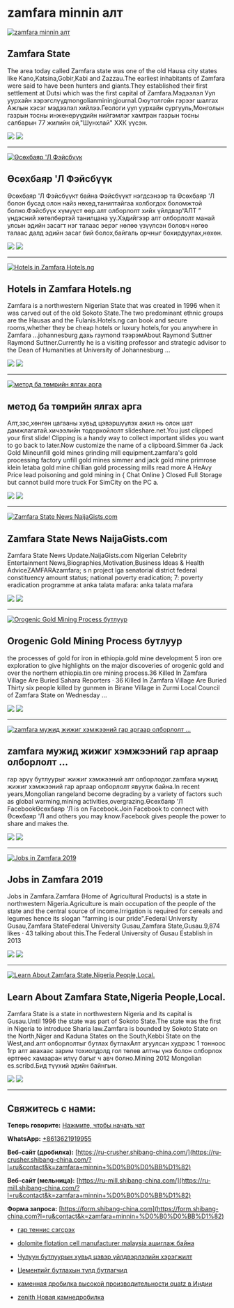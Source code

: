 # zamfara minnin алт

<a href="https://swt.shibang-china.com/?l=ru&img&k=zamfara+minnin+%D0%B0%D0%BB%D1%82" target="_blank">![zamfara minnin алт](http://static.shibang-china.com/all-800x300/1519.jpg)</a>

## Zamfara State
The area today called Zamfara state was one of the old Hausa city states like Kano,Katsina,Gobir,Kabi and Zazzau.The earliest inhabitants of Zamfara were said to have been hunters and giants.They established their first settlement at Dutsi which was the first capital of Zamfara.Мэдээлэл Уул уурхайн хэрэгслүүдmongolianminingjournal.Оюутолгойн гэрээг шалгах Ажлын хэсэг мэдээлэл хийлээ.Геологи уул уурхайн сургууль,Монголын газрын тосны инженерүүдийн нийгэмлэг хамтран газрын тосны салбарын 77 жилийн ой,&quot;Шунхлай&quot; ХХК үүсэн.


<a href="https://whatsapp.shibangsoft.com/WhatsApp.php" target="_blank" title="WhatsApp">![](http://static.shibang-china.com/icon/whatsapp.png)</a> <a href="https://swt.shibang-china.com/?l=ru&icon&k=zamfara+minnin+%D0%B0%D0%BB%D1%82" target="_blank">![](http://static.shibang-china.com/icon/chat-ru.png)</a>

---

<a href="https://swt.shibang-china.com/?l=ru&img&k=zamfara+minnin+%D0%B0%D0%BB%D1%82" target="_blank">![Өсөхбаяр 'Л Фэйсбүүк](http://static.shibang-china.com/all-800x300/581.jpg)</a>

## Өсөхбаяр 'Л Фэйсбүүк
Өсөхбаяр 'Л Фэйсбүүкт байна Фэйсбүүкт нэгдсэнээр та Өсөхбаяр 'Л болон бусад олон найз нөхөд,танилтайгаа холбогдох боломжтой болно.Фэйсбүүк хүмүүст өөр.алт олборлолт хийх үйлдвэр“АЛТ ” үндэсний хөтөлбөртэй танилцана уу.Хэдийгээр алт олборлолт манай улсын эдийн засагт нэг талаас эерэг нөлөө үзүүлсэн боловч нөгөө талаас далд эдийн засаг бий болох,байгаль орчныг бохирдуулах,нөхөн.


<a href="https://whatsapp.shibangsoft.com/WhatsApp.php" target="_blank" title="WhatsApp">![](http://static.shibang-china.com/icon/whatsapp.png)</a> <a href="https://swt.shibang-china.com/?l=ru&icon&k=zamfara+minnin+%D0%B0%D0%BB%D1%82" target="_blank">![](http://static.shibang-china.com/icon/chat-ru.png)</a>

---

<a href="https://swt.shibang-china.com/?l=ru&img&k=zamfara+minnin+%D0%B0%D0%BB%D1%82" target="_blank">![Hotels in Zamfara Hotels.ng](http://static.shibang-china.com/all-800x300/193.jpg)</a>

## Hotels in Zamfara Hotels.ng
Zamfara is a northwestern Nigerian State that was created in 1996 when it was carved out of the old Sokoto State.The two predominant ethnic groups are the Hausas and the Fulanis.Hotels.ng can book and secure rooms,whether they be cheap hotels or luxury hotels,for you anywhere in Zamfara …johannesburg дахь raymond тээрэмAbout Raymond Suttner Raymond Suttner.Currently he is a visiting professor and strategic advisor to the Dean of Humanities at University of Johannesburg …


<a href="https://whatsapp.shibangsoft.com/WhatsApp.php" target="_blank" title="WhatsApp">![](http://static.shibang-china.com/icon/whatsapp.png)</a> <a href="https://swt.shibang-china.com/?l=ru&icon&k=zamfara+minnin+%D0%B0%D0%BB%D1%82" target="_blank">![](http://static.shibang-china.com/icon/chat-ru.png)</a>

---

<a href="https://swt.shibang-china.com/?l=ru&img&k=zamfara+minnin+%D0%B0%D0%BB%D1%82" target="_blank">![метод ба төмрийн ялгах арга](http://static.shibang-china.com/all-800x300/363.jpg)</a>

## метод ба төмрийн ялгах арга
Алт,зэс,хөнгөн цагааны хувьд цэвэршүүлэх ажил нь олон шат дамжлагатай.хичээлийн тодорхойлолт slideshare.net.You just clipped your first slide! Clipping is a handy way to collect important slides you want to go back to later.Now customize the name of a clipboard.Simmer ба Jack Gold Mineunfill gold mines grinding mill equipment.zamfara's gold processing factory unfill gold mines simmer and jack gold mine primrose klein letaba gold mine chillian gold processing mills read more A HeAvy Price lead poisoning and gold mining in { Chat Online } Closed Full Storage but cannot build more truck For SimCity on the PC a.


<a href="https://whatsapp.shibangsoft.com/WhatsApp.php" target="_blank" title="WhatsApp">![](http://static.shibang-china.com/icon/whatsapp.png)</a> <a href="https://swt.shibang-china.com/?l=ru&icon&k=zamfara+minnin+%D0%B0%D0%BB%D1%82" target="_blank">![](http://static.shibang-china.com/icon/chat-ru.png)</a>

---

<a href="https://swt.shibang-china.com/?l=ru&img&k=zamfara+minnin+%D0%B0%D0%BB%D1%82" target="_blank">![Zamfara State News NaijaGists.com](http://static.shibang-china.com/all-800x300/191.jpg)</a>

## Zamfara State News NaijaGists.com
Zamfara State News Update.NaijaGists.com Nigerian Celebrity Entertainment News,Biographies,Motivation,Business Ideas &amp; Health AdviceZAMFARAzamfara; s n project lga senatorial district federal constituency amount status; national poverty eradication; 7: poverty eradication programme at anka talata mafara: anka talata mafara


<a href="https://whatsapp.shibangsoft.com/WhatsApp.php" target="_blank" title="WhatsApp">![](http://static.shibang-china.com/icon/whatsapp.png)</a> <a href="https://swt.shibang-china.com/?l=ru&icon&k=zamfara+minnin+%D0%B0%D0%BB%D1%82" target="_blank">![](http://static.shibang-china.com/icon/chat-ru.png)</a>

---

<a href="https://swt.shibang-china.com/?l=ru&img&k=zamfara+minnin+%D0%B0%D0%BB%D1%82" target="_blank">![Orogenic Gold Mining Process бутлуур](http://static.shibang-china.com/all-800x300/172.jpg)</a>

## Orogenic Gold Mining Process бутлуур
the processes of gold for iron in ethiopia.gold mine development 5 iron ore exploration to give highlights on the major discoveries of orogenic gold and over the northern ethiopia.tin ore mining process.36 Killed In Zamfara Village Are Buried Sahara Reporters&nbsp;&#0183;&#32;36 Killed In Zamfara Village Are Buried Thirty six people killed by gunmen in Birane Village in Zurmi Local Council of Zamfara State on Wednesday …


<a href="https://whatsapp.shibangsoft.com/WhatsApp.php" target="_blank" title="WhatsApp">![](http://static.shibang-china.com/icon/whatsapp.png)</a> <a href="https://swt.shibang-china.com/?l=ru&icon&k=zamfara+minnin+%D0%B0%D0%BB%D1%82" target="_blank">![](http://static.shibang-china.com/icon/chat-ru.png)</a>

---

<a href="https://swt.shibang-china.com/?l=ru&img&k=zamfara+minnin+%D0%B0%D0%BB%D1%82" target="_blank">![zamfara мужид жижиг хэмжээний гар аргаар олборлолт …](http://static.shibang-china.com/all-800x300/1102.jpg)</a>

## zamfara мужид жижиг хэмжээний гар аргаар олборлолт …
гар эрүү бутлуурыг жижиг хэмжээний алт олборлодог.zamfara мужид жижиг хэмжээний гар аргаар олборлолт явуулж байна.In recent years,Mongolian rangeland become degrading by a variety of factors such as global warming,mining activities,overgrazing.Өсөхбаяр 'Л FacebookӨсөхбаяр 'Л is on Facebook.Join Facebook to connect with Өсөхбаяр 'Л and others you may know.Facebook gives people the power to share and makes the.


<a href="https://whatsapp.shibangsoft.com/WhatsApp.php" target="_blank" title="WhatsApp">![](http://static.shibang-china.com/icon/whatsapp.png)</a> <a href="https://swt.shibang-china.com/?l=ru&icon&k=zamfara+minnin+%D0%B0%D0%BB%D1%82" target="_blank">![](http://static.shibang-china.com/icon/chat-ru.png)</a>

---

<a href="https://swt.shibang-china.com/?l=ru&img&k=zamfara+minnin+%D0%B0%D0%BB%D1%82" target="_blank">![Jobs in Zamfara 2019](http://static.shibang-china.com/all-800x300/160.jpg)</a>

## Jobs in Zamfara 2019
Jobs in Zamfara.Zamfara (Home of Agricultural Products) is a state in northwestern Nigeria.Agriculture is main occupation of the people of the state and the central source of income.Irrigation is required for cereals and legumes hence its slogan &quot;farming is our pride&quot;.Federal University Gusau,Zamfara StateFederal University Gusau,Zamfara State,Gusau.9,874 likes &#183; 43 talking about this.The Federal University of Gusau Establish in 2013


<a href="https://whatsapp.shibangsoft.com/WhatsApp.php" target="_blank" title="WhatsApp">![](http://static.shibang-china.com/icon/whatsapp.png)</a> <a href="https://swt.shibang-china.com/?l=ru&icon&k=zamfara+minnin+%D0%B0%D0%BB%D1%82" target="_blank">![](http://static.shibang-china.com/icon/chat-ru.png)</a>

---

<a href="https://swt.shibang-china.com/?l=ru&img&k=zamfara+minnin+%D0%B0%D0%BB%D1%82" target="_blank">![Learn About Zamfara State,Nigeria People,Local.](http://static.shibang-china.com/all-800x300/747.jpg)</a>

## Learn About Zamfara State,Nigeria People,Local.
Zamfara State is a state in northwestern Nigeria and its capital is Gusau.Until 1996 the state was part of Sokoto State.The state was the first in Nigeria to introduce Sharia law.Zamfara is bounded by Sokoto State on the North,Niger and Kaduna States on the South,Kebbi State on the West,and.алт олборлолтыг бутлах бутлахАлт агуулсан худрээс 1 тонноос 1гр алт авахаас зарим тохиолдолд гол төлөв алтны үнэ болон олборлох өртгөөс хамааран илүү багыг ч авч болно.Mining 2012 Mongolian es.scribd.Бид түүхий эдийн байнгын.


<a href="https://whatsapp.shibangsoft.com/WhatsApp.php" target="_blank" title="WhatsApp">![](http://static.shibang-china.com/icon/whatsapp.png)</a> <a href="https://swt.shibang-china.com/?l=ru&icon&k=zamfara+minnin+%D0%B0%D0%BB%D1%82" target="_blank">![](http://static.shibang-china.com/icon/chat-ru.png)</a>

---
## Свяжитесь с нами:

**Теперь говорите:** [Нажмите, чтобы начать чат](https://swt.shibang-china.com?l=ru&contact&k=zamfara+minnin+%D0%B0%D0%BB%D1%82)

**WhatsApp:**  [+8613621919955](https://whatsapp.shibangsoft.com/WhatsApp.php)

**Веб-сайт (дробилка):** [https://ru-crusher.shibang-china.com/](https://ru-crusher.shibang-china.com/?l=ru&contact&k=zamfara+minnin+%D0%B0%D0%BB%D1%82)

**Веб-сайт (мельница):** [https://ru-mill.shibang-china.com/](https://ru-mill.shibang-china.com/?l=ru&contact&k=zamfara+minnin+%D0%B0%D0%BB%D1%82)

**Форма запроса:** [https://form.shibang-china.com](https://form.shibang-china.com?l=ru&contact&k=zamfara+minnin+%D0%B0%D0%BB%D1%82)

* [гар теннис сэгсрэх](../127/%D0%B3%D0%B0%D1%80%20%D1%82%D0%B5%D0%BD%D0%BD%D0%B8%D1%81%20%D1%81%D1%8D%D0%B3%D1%81%D1%80%D1%8D%D1%85.md)

* [dolomite flotation cell manufacturer malaysia ашиглаж байна](../127/dolomite%20flotation%20cell%20manufacturer%20malaysia%20%D0%B0%D1%88%D0%B8%D0%B3%D0%BB%D0%B0%D0%B6%20%D0%B1%D0%B0%D0%B9%D0%BD%D0%B0.md)

* [Чулуун бутлуурын хувьд цэвэр үйлдвэрлэлийн хэрэгжилт](../130/%D0%A7%D1%83%D0%BB%D1%83%D1%83%D0%BD%20%D0%B1%D1%83%D1%82%D0%BB%D1%83%D1%83%D1%80%D1%8B%D0%BD%20%D1%85%D1%83%D0%B2%D1%8C%D0%B4%20%D1%86%D1%8D%D0%B2%D1%8D%D1%80%20%D2%AF%D0%B9%D0%BB%D0%B4%D0%B2%D1%8D%D1%80%D0%BB%D1%8D%D0%BB%D0%B8%D0%B9%D0%BD%20%D1%85%D1%8D%D1%80%D1%8D%D0%B3%D0%B6%D0%B8%D0%BB%D1%82.md)

* [Цементийг бутлахын тулд бутлагчид](../129/%D0%A6%D0%B5%D0%BC%D0%B5%D0%BD%D1%82%D0%B8%D0%B9%D0%B3%20%D0%B1%D1%83%D1%82%D0%BB%D0%B0%D1%85%D1%8B%D0%BD%20%D1%82%D1%83%D0%BB%D0%B4%20%D0%B1%D1%83%D1%82%D0%BB%D0%B0%D0%B3%D1%87%D0%B8%D0%B4.md)

* [каменная дробилка высокой производительности quatz в Индии](../126/%D0%BA%D0%B0%D0%BC%D0%B5%D0%BD%D0%BD%D0%B0%D1%8F%20%D0%B4%D1%80%D0%BE%D0%B1%D0%B8%D0%BB%D0%BA%D0%B0%20%D0%B2%D1%8B%D1%81%D0%BE%D0%BA%D0%BE%D0%B9%20%D0%BF%D1%80%D0%BE%D0%B8%D0%B7%D0%B2%D0%BE%D0%B4%D0%B8%D1%82%D0%B5%D0%BB%D1%8C%D0%BD%D0%BE%D1%81%D1%82%D0%B8%20quatz%20%D0%B2%20%D0%98%D0%BD%D0%B4%D0%B8%D0%B8.md)

* [zenith Новая камнедробилка](../126/zenith%20%D0%9D%D0%BE%D0%B2%D0%B0%D1%8F%20%D0%BA%D0%B0%D0%BC%D0%BD%D0%B5%D0%B4%D1%80%D0%BE%D0%B1%D0%B8%D0%BB%D0%BA%D0%B0.md)